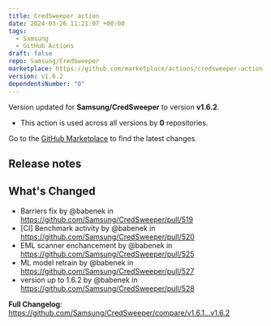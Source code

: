```yaml
---
title: CredSweeper action
date: 2024-03-26 11:21:07 +00:00
tags:
  - Samsung
  - GitHub Actions
draft: false
repo: Samsung/CredSweeper
marketplace: https://github.com/marketplace/actions/credsweeper-action
version: v1.6.2
dependentsNumber: "0"
---
```



Version updated for **Samsung/CredSweeper** to version **v1.6.2**.
- This action is used across all versions by **0** repositories.

Go to the [GitHub Marketplace](https://github.com/marketplace/actions/credsweeper-action) to find the latest changes.

## Release notes

## What's Changed
* Barriers fix by @babenek in https://github.com/Samsung/CredSweeper/pull/519
* [CI] Benchmark activity by @babenek in https://github.com/Samsung/CredSweeper/pull/520
* EML scanner enchancement by @babenek in https://github.com/Samsung/CredSweeper/pull/525
* ML model retrain by @babenek in https://github.com/Samsung/CredSweeper/pull/527
* version up to 1.6.2 by @babenek in https://github.com/Samsung/CredSweeper/pull/528


**Full Changelog**: https://github.com/Samsung/CredSweeper/compare/v1.6.1...v1.6.2
